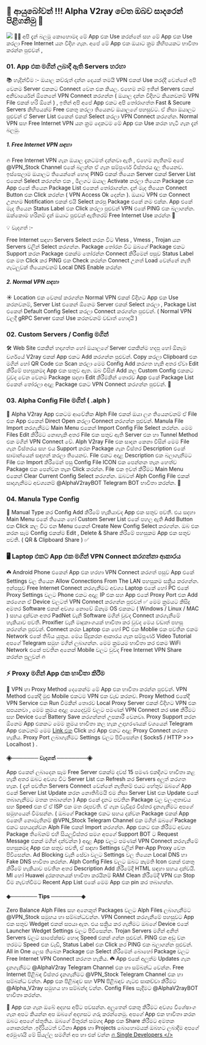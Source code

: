 ##  🌷 ආයුබෝවන් !!! Alpha V2ray වෙත ඔබව සාදරෙන් පිළිගනිමු 🤗
![](https://telegra.ph/file/559a0915a1f07b7273fd0.png)
🙋‍♂️ අපි දැන් බලමු කොහොමද මේ App එක Use  කරන්නේ සහ මේ App එක Use කරලා Free Internet යන විදිහ ගැන. අපේ මේ App එක ඔයාට ක්‍රම කිහිපයකට භාවිතා කරන්න පුළුවන් ,

### 01. App එක මගින් ලබාදී ඇති Servers හරහා
📚 හැදින්වීම :- ඔයාල කව්රුත් දන්න දෙයක් තමයි VPN එකක් Use කරද්දී වෙන්නේ අපි වෙනම Server එකකට Connect වෙන එක කියල. එහෙම නම් ඉතින් Servers  එකක් අනිවාර්යෙන් ඕනෙනේ VPN Connect කරගන්න ( ඔයාල දන්න විදිහට කියනවනම් VPN File එකක් හරි ඕනේ ) , ඉතින් අපි අපේ App එකට අපි තෝරාගත්ත Fast & Secure Servers කිහිපයක්ම Free එකතු කරලා තියෙනව ඔයාලගේ පහසුවට. ඒ නිසා ඔයාලට පුළුවන් ඒ Server List එකෙන්  එකක් Select කරලා VPN Connect කරගන්න. Normal VPN සහ Free Internet VPN යන ක්‍රම දෙකටම මේ  App එක Use කරන හැටි ගැන දැන් බලමු.

#####  1. Free Internet VPN සඳහා 
🔥 Free Internet VPN ගැන ඔයාල දැනටමත් දන්නවා ඇති , එහෙම නැතිනම් අපේ @VPN_Stock Channel එකේ බලන්න ඒ ගැන සම්පුර්ණ විස්තරය දාල තියෙනව. ඉස්සෙලාම ඔයාලට තියෙන්නේ හොද PING එකක් තියෙන Server එකක් Server List එකෙන් Select කරගන්න එක , මීලගට ඔයාල Activate කරලා තියෙන Package එක App එකේ තියෙන Package List එකෙන් තෝරාගන්න. දැන් මැද තියෙන Connect Button එක Click කරන්න ( VPN Access Ok දෙන්න ). ඔයාට VPN එක Connect උනහම Notification එකක් එයි Select කරපු Package එකේ නම එක්ක. App එකේ මැද තියෙන Status Label එක Click කරලා පුළුවන් VPN එකේ PING එක බලාගන්න. ඔක්කොම හරිනම් දැන් ඔයාට පුළුවන් ඇතිතරම් Free Internet Use කරන්න 🎉

💡 වැදගත් :-

Free Internet සඳහා Servers Select කරන විට Vless , Vmess , Trojan යන Servers වලින් Select කරගන්න. 
Package තෝරන විට ඔබගේ Package එකට Support කරන Package එකක්ම තෝරන්න
Connect කිරීමෙන් පසුව Status Label එක මත Click කර PING එක Check කරන්න
Connect උනත් Load වෙන්නේ නැති ගැටලුවක් තියෙනවනම් Local DNS Enable කරන්න

##### 2. Normal VPN සඳහා 
☀️ Location එක වෙනස් කරගන්න Normal VPN එකක් විදිහට App එක Use කරනවනම්, Server List එකෙන් ඕනෙම Server  එකක් Select කරලා , Package List  එකෙන් Default Config Select කරලා Connect කරගන්න පුළුවන්. ( Normal VPN වලදී gRPC Server එකක් Use කරනවනම් වඩාත් හොදයි  )

### 02. Custom Servers / Config මගින්
🛠 Web Site එකකින් හදාගත්ත හෝ ඔයාලගේ Server එකකින්ම හදපු හෝ ඕනෑම වර්ගයේ V2ray එකක් App එකට Add කරගන්න පුළුවන්. Copy කරලා Clipboard එක මගින් හෝ QR Code එක Scan කරලා මෙම Config Add කරගත හැකි අතර ඒවා Edit කිරීමේ පහසුකමද App එක සතුව ඇත. ඔබ විසින් Add කල Custom Config  එකකට වුවද වෙන වෙනම Package සදහා Edit කිරීමකින් තොරව App එකේ Package List එකෙන් තෝරලා අදාළ Package එකට VPN Connect කරගන්න පුළුවන්.  🎉

### 03. Alpha Config File මගින් ( .alph )
🚀 Alpha V2ray App එකටම ආවේනික Alph File එකක් ඔයා ලග තියෙනවනම් ඒ File  එක App එකෙන් Direct Open කරලා Connect කරගන්න පුළුවන්. Manula File Import කරගැනීමට Main Menu එකෙන් Import Config File Select කරන්න. මෙම Files Edit කිරීමට නොහැකි අතර File එක සතුව ඇති Server එක හා Tunnel Method එක මගින් VPN Connect  වේ. Alph V2ray File එක සාදන කෙනා විසින් මෙම File ගැන විස්තරය සහ එය Support කරන Package ගැන විස්තර Description එකේ සාමාන්යෙන් සඳහන් කරලා තියෙනව. File එකට අදාළ Description එක බලාගැනීමට File  එක Import කිරීමෙන් පසු Config File ICON එක පෙන්නන තැන හෙත්ව Package එක පෙන්වන තැන Click කරන්න. File එක ඉවත් කිරීමට Main Menu එකෙන් Clear Current Config Select කරගන්න. ඔබටත් Alph Config File එකක් සාදාගැනීමට අවශ්‍යනම් @AlphaV2rayBOT Telegram BOT භාවිතා කරන්න. 👑

### 04. Manula Type Config
🌿 Manual Type කර Config Add කිරීමේ හැකියාවද App එක සතුව පවතී. එය සදහා Main Menu එකේ තියෙන හෝ Custom Server List එකේ පහල ඇති  Add Button එක Click කල විට එන  Menu එකෙන්  Create New Config Select කරගන්න. ඔබ එක කරන සෑම Config එකක්ම Edit , Delete & Share කිරීමේ පහසුකම App එක සතුව පවතී.  ( QR & Clipboard Share ) ✅

### 🖥 Laptop එකට App  එක මගින් VPN Connect කරගන්නා ආකාරය
☘️ Android Phone එකෙන් App  එක හරහා VPN Connect කරගත් පසුව App එකේ Settings වල තියෙන Allow Connections From The LAN පහසුකම සක්‍රිය කරගන්න. ඉන්පසුව Free Internet Connect කරගැනීමට අවශ්‍ය Laptop එකේ හෝ PC එකේ Proxy Settings වලට Phone එකට අදාළ IP එක සහ App එකේ Proxy Port එක Add කරගෙන ඒ Device වලටත් VPN Connect කරගන්න පුළුවන් ✅ මෙම ක්‍රමයට කිසිදු අමතර Software එකක් අවශ්‍ය නොවේ ඕනෑම OS එකකට ( Windows / Linux / MAC ) සහය දක්වන අතර PadNet වැනි Software මගින් වුවද Connect කරගැනීමේ හැකියාව පවතී. Proxifier වැනි මෘදුකාංගයක් භාවිතා කර වුවද මෙය වඩාත් පහසු කරගන්න පුළුවන්. Connect කරන Laptop එක හෝ PC එක Moblie එක පවතින එකම Network එකේ තිබිය යුතුය. මෙය සිදුකරන ආකාරය ගැන සම්පූර්ණ Video Tutorial අපගේ Telegram සමුහ මගින් ලබාගන්න. මෙම ක්‍රමයම භාවිතා කර එකම WiFi Network එකේ පවතින අනෙක් Mobile වලට වුවද Free Internet VPN Share කරන්න පුලුවන් 🔥

### ⚡️ Proxy මගින් App එක භාවිතා කිරීම
🎯 VPN හා Proxy Method දෙකෙන්ම මේ App  එක භාවිතා කරන්න පුළුවන්. VPN Method එකේදී මුළු Mobile එකටම VPN එක වැඩ කරනව. Proxy Method එකේදී VPN Service එක Run වීමකින් තොරව Local Proxy Server එකක් විදිහට VPN  එක සපයනවා , මෙම ක්‍රමය අදාළ යෙදෙවුම් වලට පමණක් VPN Connect කර use කිරීමට සහ Device එකේ Battery Save කරගන්නත් උපකාරී වෙනවා. Proxy Support කරන ඕනෙම App එකකට මෙම ක්‍රමය භාවිතා කල හැක උදාහරණයක් වශයෙන් Telegram App එකටනම් මෙම [Link එක](https://t.me/socks?server=127.0.0.1&port=10808) Click කර App  එකට අදාළ Proxy Connect කරගත හැකිය. Proxy Port ලබාගැනීමට  Settings වලට පිවිසෙන්න ( Socks5 / HTTP >>> Localhost ) .

#### ◈─────── වැදගත් ────────◈

App එකෙන් ලබාදෙන සෑම Free Server එකක්ම දවස් 15 පමණ එකදිගට භාවිතා කළ හැකි අතර ඔබට අවශ්‍ය විට Server List එක Refresh කර Servers අලුත් කරගත හැක. ( දැන් පවතින Servers Connect වෙන්නේ නැතිනම් එයට හේතුව ඔබගේ App එකේ Server List Update කරන නොතිබීමයි එම නිසා  Server List එක Update එකේ තබාගැනීමට මතක තබාගන්න )
App එකේ දැනට පවතින Package වල වලංගුතාවය සහ Speed එක ඒ ඒ ISP එක මත රදාපවති. ඒ ගැන වැඩිදුර විස්තර දැනගැනීමට අපගේ සමුහයෙන් විමසන්න. ( ඔබගේ Package  එකට සහය දක්වන Package  එකක් App එකෙහි නොමැතිනම් @VPN_Stock Telegram Channel එක මගින් ඔබගේ Package  එකට සහයදක්වන Alph File එකක් Import කරගන්න. App  එකට එක කිරීමට අවශ්‍ය Package තිබේනම් එහි සියලුවිස්තර සමග අපගේ Support BOT ට Request Message  එකක් මගින් දන්වන්න  )
අදාළ App වලට පමණක් VPN Connect කරගැනීමේ පහසුකමද App එක සතුව පවතී, ඒ සඳහා Settings වලින් Per-App Proxy වෙත පිවිසෙන්න.
Ad Blocking වැනි සේවා වලට Settings වල තියෙන Local DNS හා Fake DNS භාවිතා කරන්න.
Alph Config Files වලට ඔබට කැමති Icon එකක් එකතු කිරීමේ හැකියාව පවතින අතර Description Add කිරීමේදී HTML සඳහා සහය දක්වයි.
MI හෝ Huawei දුරකතනයක් භාවිතා කරයිනම් RAM Clean කිරීමේදී VPN එක Stop වීම නැවත්වීමට Recent App List එකේ මෙම App එක  pin කර තබාගන්න.

#### ◈─────── Tips ────────◈

Zero Balance Alph Files සහ අනෙකුත් Packages වලට Alph Files ලබාගැනීමට @VPN_Stock සමුහය හා සම්බන්ධවන්න.
VPN Connect කරගැනීමේ පහසුවට App එක සතුව Wedget එකක් සපයා ඇත. එය සක්‍රිය කර ගැනීමට ඔබගේ Device එකේ Launcher Wedget Settings වලට පිවිසෙන්න.
Trojan Servers මගින් අනිත් Servers වලට සාපේක්ෂව හොද Speed එකක් ගන්න පුළුවන්.
PING එක අඩු වන තරමට Speed එක වැඩි, Status Label එක Click කර PING එක බලාගන්න පුළුවන්.
All in One ලෙස තිබෙන Package එක Select කිරීමෙන් බොහෝ Package වලට Free Internet VPN Connect කරගත හැකිය.
☘️ App එකේ අලුත්ම Updates ගැන දැනගැනීමට @AlphaV2ray Telegram Channel එක හා සම්බන්ධ වෙන්න. Free Internet පිළිබඳ විස්තර දැනගැනීමට @VPN_Stock Telegram Channel එක හා සම්බන්ධ වන්න. App එක පිළිබඳව සහ VPN පිළිබඳව ගැටළු සාකච්චා කිරීමට @Alpha_V2ray සමුහය හා සම්බන්ද වන්න. Config Files සෑදීමට @AlphaV2rayBOT භාවිතා කරන්න.

🤝 App එක ගැන ඔබේ අදහස අපිට පවසන්න. අලුතෙන් එකතු කිරීමට අවශ්‍ය විශේෂාංග ගැන අපට කියන්න අප ඔබගේ අදහසට ගරු කරන්නෙමු. අපගේ App එක භාවිතා කරන ඔබට අපගේ ස්තුතිය. ඔබගේ මිතුරන් සමගද App එක Share කිරීමට අමතක නොකරන්න .ඉදිරියටත් වටිනා Apps හා Projects බොහොමයක් ඔබහට ලබාදීම අපගේ අරමුණයි මේ සියල්ල සමගින් අප හා එක් වන්න [🔥 Single Developers </>](https://t.me/SingleDevelopers)
